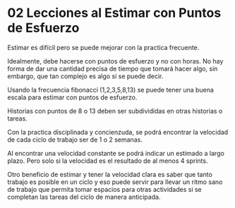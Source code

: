 # 02 Lecciones al Estimar con Puntos de Esfuerzo
Estimar es difícil pero se puede mejorar con la practica frecuente.

Idealmente, debe hacerse con puntos de esfuerzo y no con horas. No hay forma de dar una cantidad precisa de tiempo que tomará hacer algo, sin embargo, que tan complejo es algo sí se puede decir.

Usando la frecuencia fibonacci (1,2,3,5,8,13) se puede tener una buena escala para estimar con puntos de esfuerzo.

Historias con puntos de 8 o 13 deben ser subdivididas en otras historias o tareas.

Con la practica disciplinada y concienzuda, se podrá encontrar la velocidad de cada ciclo de trabajo ser de 1 o 2 semanas.

Al encontrar una velocidad constante se podrá indicar un estimado a largo plazo. Pero solo si la velocidad es el resultado de al menos 4 sprints.

Otro beneficio de estimar y tener la velocidad clara es saber que tanto trabajo es posible en un ciclo y eso puede servir para llevar un ritmo sano de trabajo que permita tomar espacios para otras actividades si se completan las tareas del ciclo de manera anticipada.

